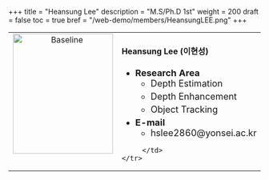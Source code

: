 +++
title = "Heansung Lee"
description = "M.S/Ph.D 1st"
weight = 200
draft = false
toc = true
bref = "/web-demo/members/HeansungLEE.png"
+++

<table>
    <tr>
       <td width="280" align="center" valign="top">
          <img alt="Baseline" width="200px" height="240" src="/web-demo/members/HeansungLEE.png">
       </td>
       <td>
            <h4>Heansung Lee (이현성)</h4>
            <ul class="member_info">
                <li style="font-size: 18px"><b>Research Area</b>
                    <ul class="interest">
                        <li style="margin-bottom: 5px">Depth Estimation</li>
                        <li style="margin-bottom: 5px">Depth Enhancement</li>
                        <li style="margin-bottom: 5px">Object Tracking</li>
                    </ul>
                </li>
                <li style="font-size: 18px"><b>E-mail</b>
                    <ul>
                        <li style="margin-bottom: 5px">hslee2860@yonsei.ac.kr</li>
                    </ul>
                </li>
            </ul>
            
         </td>
    </tr>
</table>
